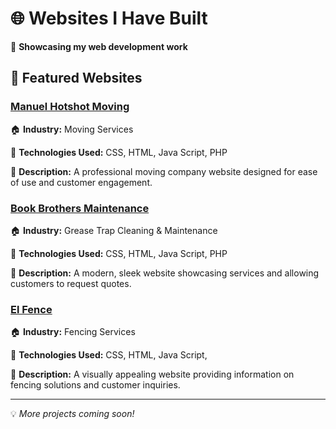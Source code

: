 # 🌐 Websites I Have Built  

🚀 **Showcasing my web development work**  

## 📌 Featured Websites  

### [Manuel Hotshot Moving](https://manuelhotshotmoving.ca)  
🏠 **Industry:** Moving Services  

🔧 **Technologies Used:** CSS, HTML, Java Script, PHP 

📖 **Description:** A professional moving company website designed for ease of use and customer engagement.  

### [Book Brothers Maintenance](https://bookbrothersmaintenance.com)  
🏠 **Industry:** Grease Trap Cleaning & Maintenance  

🔧 **Technologies Used:** CSS, HTML, Java Script, PHP

📖 **Description:** A modern, sleek website showcasing services and allowing customers to request quotes.  

### [El Fence](https://elfence.ca)  
🏠 **Industry:** Fencing Services  

🔧 **Technologies Used:** CSS, HTML, Java Script,

📖 **Description:** A visually appealing website providing information on fencing solutions and customer inquiries.  

---

💡 *More projects coming soon!*  

